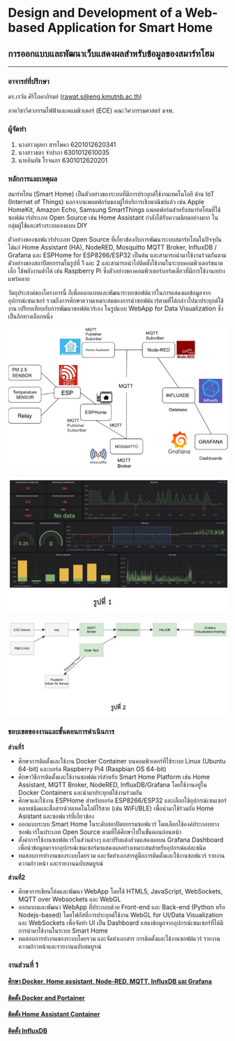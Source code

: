 # Design and Development of a Web-based Application for Smart Home
## การออกแบบและพัฒนาเว็บแสดงผลสำหรับข้อมูลของสมาร์ทโฮม
---
### __อาจารย์ที่ปรึกษา__
ดร.เรวัต ศิริโภคาภิรมย์ (rawat.s@eng.kmutnb.ac.th)   

ภาควิชาวิศวกรรมไฟฟ้าและคแมพิวเตอร์ (ECE) คณะวิศวกรรมศาสตร์ มจพ.  
### __ผู้จัดทำ__  
1. นางสาวตุลยา 	สารโพคา	 6201012620341  
1. นางสาวธตา	จำปาภา 	 6301012610035  
1. นายอินทัช	     	โรจนกร  	 6301012620201  



### __หลักการและเหตุผล__
สมาร์ทโฮม (Smart Home) เป็นตัวอย่างของระบบที่มีการประยุกต์ใช้งานเทคโนโลยี ด้าน IoT (Internet of Things) นอกจากแพลตฟอร์มของผู้ให้บริการเชิงพาณิชย์แล้ว เช่น Apple HomeKit, Amazon Echo, Samsung SmartThings แพลตฟอร์มสำหรับสมาร์ทโฮมที่ใช้ซอฟต์แวร์ประเภท Open Source เช่น Home Assistant กำลังได้รับความนิยมอย่างมาก ในกลุ่มผู้ใช้และสร้างระบบเองแบบ DIY


ตัวอย่างของซอฟแวร์ประเภท Open Source ที่เกี่ยวข้องกับการพัฒนาระบบสมาร์ทโฮมในปัจจุบัน ได้แก่ Home Assistant (HA), NodeRED, Mosquitto MQTT Broker, InfluxDB / Grafana และ ESPHome for ESP8266/ESP32 เป็นต้น และสามารถนำมาใช้งานร่วมกันตามตัวอย่างของสถาปัตยกรรมในรูปที่ 1 และ 2 และสามารถนำไปติดตั้งใช้งานในระบบคอมพิวเตอร์ขนาดเล็ก ใช้พลังงานต่ำได้ เช่น Raspberry Pi ซึ่งตัวอย่างของคอมพิวเตอร์บอร์ดเดี่ยวที่มีการใช้งานอย่างแพร่หลาย


วัตถุประสงค์ของโครงการนี้ ก็เพื่อออกแบบและพัฒนาระบบซอฟต์แวร์ในการแสดงผลข้อมูลจากอุปกรณ์เซนเซอร์ รวมถึงการศึกษาความเหมาะสมของการนำซอฟต์แวร์ตามที่ได้กล่าวไปมาประยุกต์ใช้งาน เปรียบเทียบกับการพัฒนาซอฟต์แวร์เอง ในรูปแบบ WebApp for Data Visualization ซึ่งเป็นอีกทางเลือกหนึ่ง

<p align="center">
  <img src="picture/diagram1.png" alt="diagram" width="650" heigh="650"/>
</p>

<p align="center">
  <img src="picture/รูปที่1.jpg" alt="รูปที่1" width="650" heigh="650"/>
</p>

<p align="center">
  <img src="picture/รูปที่2.jpg" alt="รูปที่2" width="650" heigh="650"/>
</p>

### __ขอบเขตของงานและขั้นตอนการดำเนินการ__

__ส่วนที่1__
* ศึกษาการติดตั้งและใช้งาน Docker Container บนคอมพิวเตอร์ที่ใช้ระบบ Linux (Ubuntu 64-bit) และบอร์ด Raspberry Pi4 (Raspbian OS 64-bit)
* ศึกษาวิธีการติดตั้งและใช้งานซอฟต์แวร์สำหรับ Smart Home Platform เช่น Home Assistant, MQTT Broker, NodeRED, InfluxDB/Grafana โดยใช้งานอยู่ใน Docker Containers และนำมาประยุกต์ใช้งานร่วมกัน
* ศึกษาและใช้งาน ESPHome สำหรับบอร์ด ESP8266/ESP32 และเลือกใช้อุปกรณ์เซนเซอร์หลายชนิดและสื่อสารด้วยเทคโนโลยีไร้สาย (เช่น WiFi/BLE) เพื่อนำมาใช้ร่วมกับ Home Asistant และซอฟแวร์ที่เกี่ยวข้อง
* ออกแบบระบบ Smart Home ในระดับสถาปัตยกรรมซอฟแวร์ โดยเลือกใช้องค์ประกอบทางซอฟแวร์ในประเภท Open Source ตามที่ได้ศึกษาไปในขั้นตอนก่อนหน้า
* ตั้งค่าการใช้งานซอฟต์แวร์ในส่วนต่างๆ และปรับแต่งส่วนแสดงผลบน Grafana Dashboard เพื่อนำข้อมูลมาจากอุปกรณ์เซนเซอร์มาแสดงผลอย่างเหมาะสมสำหรับอุปกรณ์แต่ละชนิด
* ทดสอบการทำงานของระบบโดยรวม และจัดทำเอกสารคู่มือการติดตั้งและใช้งานซอฟแวร์ รายงานความก้าวหน้า และรายงานฉบับสมบูรณ์


__ส่วนที่2__
* ศึกษาการเขียนโค้ดและพัฒนา WebApp โดยใช้ HTML5, JavaScript, WebSockets, MQTT over Websockets และ  WebGL
* ออกแบบและพัฒนา WebApp  ที่ประกอบด้วย Front-end และ Back-end (Python หรือ Nodejs-based) โดยโฟกัสที่การประยุกต์ใช้งาน WebGL for UI/Data Visualization และ WebSockets เพื่อจัดทำ UI เป็น Dashboard  แสดงข้อมูลจากอุปกรณ์เซนเซอร์ที่ได้มีการนำมาใช้งานในระบบ Smart Home
* ทดสอบการทำงานของระบบโดยรวม และจัดทำเอกสาร การติดตั้งและใช้งานซอฟต์แวร์ รายงานความก้าวหน้าและรายงานฉบับสมบูรณ์ 


<!-- __ข้อสังเกต__
* __งานส่วนที่1__ จะเกี่ยวข้องกับการศึกษาและใช้งานซอฟแวร์หลายชนิด ไม่เน้นเขียนโค้ด แต่จะเน้นที่การติดตั้งและตั้งค่าใช้งานซอฟแวร์ให้ถูกต้องและเหมาะสม เป็นงานในลักษณะ System Admin & Configuration และก็จะมีส่วนที่เกี่ยวข้องกับระบบสมองกลฝังตัวด้วย โดยสามารถใช้งาน ESPHome  ซึ่งทำให้ใช้งานได้ง่ายกว่าการเขียนโค้ดสำหรับบอร์ด ESP8266/ESP32 เองทั้งหมด
* __งานส่วนที่2__ จะเกี่ยวข้องกับการพัฒนาระบบ WebApp ซึ่งมีทั้ง Front-End และ Back-End (Fullstack) เพื่อจัดทำ Customized Dashboard แสดงข้อมูลจากอุปกรณ์เซนเซอร์ (เป็นตัวเลือกเชิงเปรียบเทียบกับการใช้ซอฟต์แวร์ เช่น Grafana แต่อาจจะดูซับซ้อนน้อยกว่า) ดังนั้นลักษณะของงานจึงจะเกี่ยวข้องเกี่ยวข้องกับการเขียนโค้ดมากกว่าส่วนที่ 1 และเป็นงานในลักษณะ Web App Development -->


### งานส่วนที่ 1

#### [ศึกษา Docker, Home assistant, Node-RED, MQTT, InfluxDB และ Grafana](https://tunlaya-sanphokha.github.io/Project-Logbook.github.io/link.html)
#### [ติดตั้ง Docker and Portainer](https://tunlaya-sanphokha.github.io/Project-Logbook.github.io/Install_DockerAndPortainer.html)
#### [ติดตั้ง Home Assistant Container](https://tunlaya-sanphokha.github.io/Project-Logbook.github.io/Install_HomeAssistantContainer.html)  
#### [ติดตั้ง InfluxDB](https://tunlaya-sanphokha.github.io/Project-Logbook.github.io/3_Install_InfluxDB.html)
